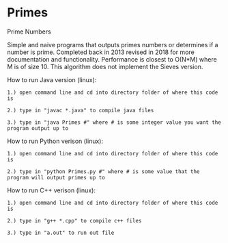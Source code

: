 # Primes
Prime Numbers

Simple and naive programs that outputs primes numbers or determines if a number is prime. Completed back in 2013 revised in 2018 for more documentation and functionality. Performance is closest to O(N*M) where M is of size 10. This algorithm does not implement the Sieves version.


How to run Java version (linux):

	1.) open command line and cd into directory folder of where this code is
	
	2.) type in "javac *.java" to compile java files
	
	3.) type in "java Primes #" where # is some integer value you want the program output up to
	


How to run Python verison (linux):

	1.) open command line and cd into directory folder of where this code is
	
	2.) type in "python Primes.py #" where # is some value that the program will output primes up to
	


How to run C++ verison (linux):
	
	1.) open command line and cd into directory folder of where this code is
	
	2.) type in "g++ *.cpp" to compile c++ files
	
	3.) type in "a.out" to run out file
